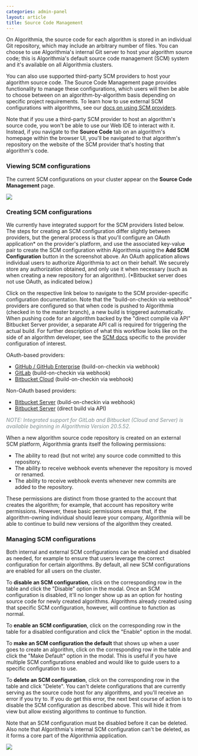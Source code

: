 ```yaml
---
categories: admin-panel
layout: article
title: Source Code Management
---
```


On Algorithmia, the source code for each algorithm is stored in an individual Git repository, which may include an arbitrary number of files. You can choose to use Algorithmia's internal Git server to host your algorithm source code; this is Algorithmia's default source code management (SCM) system and it's available on all Algorithmia clusters.

You can also use supported third-party SCM providers to host your algorithm source code. The Source Code Management page provides functionality to manage these configurations, which users will then be able to choose between on an algorithm-by-algorithm basis depending on specific project requirements. To learn how to use external SCM configurations with algorithms, see our [docs on using SCM providers](/developers/algorithm-development/source-code-management).

Note that if you use a third-party SCM provider to host an algorithm's source code, you won't be able to use our Web IDE to interact with it. Instead, if you navigate to the **Source Code** tab on an algorithm's homepage within the browser UI, you'll be navigated to that algorithm's repository on the website of the SCM provider that's hosting that algorithm's code.

### Viewing SCM configurations

The current SCM configurations on your cluster appear on the **Source Code Management** page.

![]({{site.url}}/developers/images/post_images/algo-images-admin/algo-1621527300302.png)

### Creating SCM configurations

We currently have integrated support for the SCM providers listed below. The steps for creating an SCM configuration differ slightly between providers, but the general process is that you'll configure an OAuth application* on the provider's platform, and use the associated key-value pair to create the SCM configuration within Algorithmia using the **Add SCM Configuration** button in the screenshot above. An OAuth application allows individual users to authorize Algorithmia to act on their behalf. We securely store any authorization obtained, and only use it when necessary (such as when creating a new repository for an algorithm). (*Bitbucket server does not use OAuth, as indicated below.)

Click on the respective link below to navigate to the SCM provider-specific configuration documentation. Note that the "build-on-checkin via webhook" providers are configured so that when code is pushed to Algorithmia (checked in to the master branch), a new build is triggered automatically. When pushing code for an algorithm backed by the "direct compile via API" Bitbucket Server provider, a separate API call is required for triggering the actual build. For further description of what this workflow looks like on the side of an algorithm developer, see the [SCM docs](/developers/algorithm-development/source-code-management) specific to the provider configuration of interest.

OAuth-based providers:

*   [GitHub / GitHub Enterprise](/developers/administration/scm-config/source-code-management-github) (build-on-checkin via webhook)
*   [GitLab](/developers/administration/scm-config/source-code-management-gitlab) (build-on-checkin via webhook)
*   [Bitbucket Cloud](/developers/administration/scm-config/source-code-management-bitbucket-cloud) (build-on-checkin via webhook)

Non-OAuth based providers:

*   [Bitbucket Server](/developers/administration/scm-config/source-code-management-bitbucket-server-checkin) (build-on-checkin via webhook)
*   [Bitbucket Server](/developers/administration/scm-config/source-code-management-bitbucket-server-api) (direct build via API)

_<span style="color: #7e8c8d;">NOTE: Integrated support for GitLab and Bitbucket (Cloud and Server) is available beginning in Algorithmia Version 20.5.52.</span>_

When a new algorithm source code repository is created on an external SCM platform, Algorithmia grants itself the following permissions:

*   The ability to read (but not write) any source code committed to this repository.
*   The ability to receive webhook events whenever the repository is moved or renamed.
*   The ability to receive webhook events whenever new commits are added to the repository.

These permissions are distinct from those granted to the account that creates the algorithm; for example, that account has repository write permissions. However, these basic permissions ensure that, if the algorithm-owning individual should leave your company, Algorithmia will be able to continue to build new versions of the algorithm they created.

### Managing SCM configurations

Both internal and external SCM configurations can be enabled and disabled as needed, for example to ensure that users leverage the correct configuration for certain algorithms. By default, all new SCM configurations are enabled for all users on the cluster.

To **disable an SCM configuration**, click on the corresponding row in the table and click the "Disable" option in the modal. Once an SCM configuration is disabled, it'll no longer show up as an option for hosting source code for newly created algorithms. Algorithms already created using that specific SCM configuration, however, will continue to function as normal.

To **enable an SCM configuration**, click on the corresponding row in the table for a disabled configuration and click the "Enable" option in the modal.

To **make an SCM configuration the default** that shows up when a user goes to create an algorithm, click on the corresponding row in the table and click the "Make Default" option in the modal. This is useful if you have multiple SCM configurations enabled and would like to guide users to a specific configuration to use.

To **delete an SCM configuration**, click on the corresponding row in the table and click "Delete". You can't delete configurations that are currently serving as the source code host for any algorithms, and you'll receive an error if you try to. If you do get this error, the next best course of action is to disable the SCM configuration as described above. This will hide it from view but allow existing algorithms to continue to function.

Note that an SCM configuration must be disabled before it can be deleted. Also note that Algorithmia's internal SCM configuration can't be deleted, as it forms a core part of the Algorithmia application.

![]({{site.url}}/developers/images/post_images/algo-images-admin/algo-1620874306480.png)
